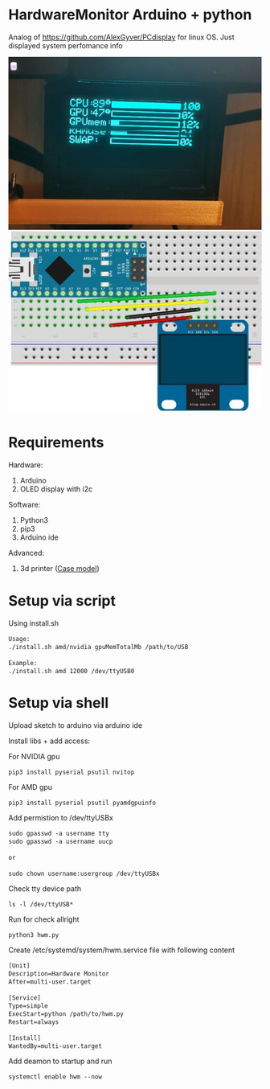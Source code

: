 # HardwareMonitor Arduino + python
Analog of https://github.com/AlexGyver/PCdisplay for linux OS. Just displayed system perfomance info 

![How it looks like](https://github.com/aldiserg/HardwareMonitor-I2C/blob/main/view.png?raw=true)
![Connection](https://github.com/aldiserg/HardwareMonitor-I2C/blob/main/connections.png?raw=true)

# Requirements
Hardware:
  1. Arduino
  2. OLED display with i2c

Software:
  1. Python3
  2. pip3
  3. Arduino ide

Advanced:
  1. 3d printer ([Case model](https://www.thingiverse.com/thing:6146515))

# Setup via script
Using install.sh

```
Usage:
./install.sh amd/nvidia gpuMemTotalMb /path/to/USB

Example:
./install.sh amd 12000 /dev/ttyUSB0
```
# Setup via shell
Upload sketch to arduino via arduino ide

Install libs + add access:

For NVIDIA gpu
```
pip3 install pyserial psutil nvitop
```

For AMD gpu
```
pip3 install pyserial psutil pyamdgpuinfo
```

Add permistion to /dev/ttyUSBx
```
sudo gpasswd -a username tty
sudo gpasswd -a username uucp

or

sudo chown username:usergroup /dev/ttyUSBx
```
Check tty device path
```
ls -l /dev/ttyUSB*
```
Run for check allright
```
python3 hwm.py
```

Create /etc/systemd/system/hwm.service file with following content
```
[Unit]
Description=Hardware Monitor
After=multi-user.target

[Service]
Type=simple
ExecStart=python /path/to/hwm.py
Restart=always

[Install]
WantedBy=multi-user.target
```

Add deamon to startup and run
```
systemctl enable hwm --now
```
